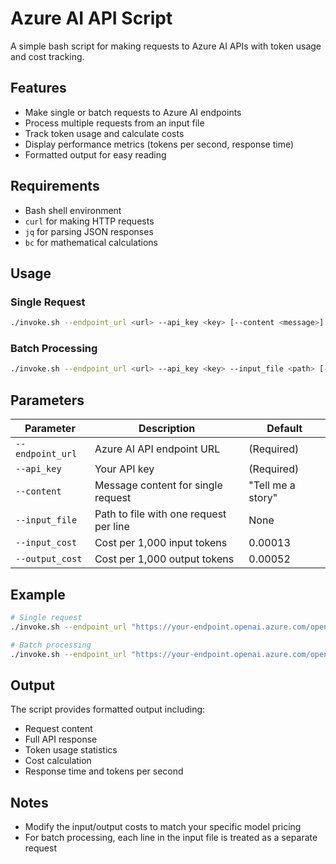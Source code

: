 # Azure AI API Script

A simple bash script for making requests to Azure AI APIs with token usage and cost tracking.

## Features

- Make single or batch requests to Azure AI endpoints
- Process multiple requests from an input file
- Track token usage and calculate costs
- Display performance metrics (tokens per second, response time)
- Formatted output for easy reading

## Requirements

- Bash shell environment
- `curl` for making HTTP requests
- `jq` for parsing JSON responses
- `bc` for mathematical calculations

## Usage

### Single Request

```bash
./invoke.sh --endpoint_url <url> --api_key <key> [--content <message>] [--input_cost <cost>] [--output_cost <cost>]
```

### Batch Processing

```bash
./invoke.sh --endpoint_url <url> --api_key <key> --input_file <path> [--input_cost <cost>] [--output_cost <cost>]
```

## Parameters

| Parameter | Description | Default |
|-----------|-------------|---------|
| `--endpoint_url` | Azure AI API endpoint URL | (Required) |
| `--api_key` | Your API key | (Required) |
| `--content` | Message content for single request | "Tell me a story" |
| `--input_file` | Path to file with one request per line | None |
| `--input_cost` | Cost per 1,000 input tokens | 0.00013 |
| `--output_cost` | Cost per 1,000 output tokens | 0.00052 |

## Example

```bash
# Single request
./invoke.sh --endpoint_url "https://your-endpoint.openai.azure.com/openai/deployments/your-deployment/chat/completions?api-version=2023-05-15" --api_key "your-api-key" --content "Write a haiku about programming"

# Batch processing
./invoke.sh --endpoint_url "https://your-endpoint.openai.azure.com/openai/deployments/your-deployment/chat/completions?api-version=2023-05-15" --api_key "your-api-key" --input_file "requests.txt" --input_cost 0.00015 --output_cost 0.0006
```

## Output

The script provides formatted output including:
- Request content
- Full API response
- Token usage statistics
- Cost calculation
- Response time and tokens per second

## Notes

- Modify the input/output costs to match your specific model pricing
- For batch processing, each line in the input file is treated as a separate request
